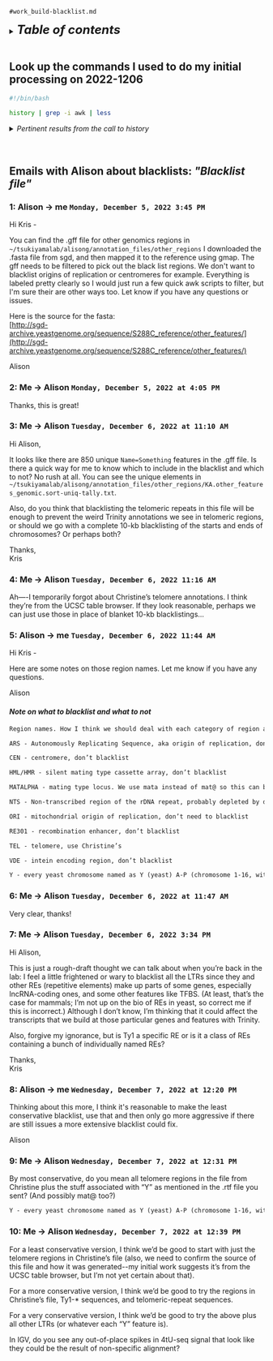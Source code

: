 
`#work_build-blacklist.md`

<details>
<summary><b><font size="+2"><i>Table of contents</i></font></b></summary>
<!-- MarkdownTOC -->

1. [Look up the commands I used to do my initial processing on 2022-1206](#look-up-the-commands-i-used-to-do-my-initial-processing-on-2022-1206)
1. [Emails with Alison about blacklists: *"Blacklist file"*](#emails-with-alison-about-blacklists-blacklist-file)
	1. [1: Alison → me `Monday, December 5, 2022 3:45 PM`](#1-alison-%E2%86%92-me-monday-december-5-2022-345-pm)
	1. [2: Me → Alison `Monday, December 5, 2022 at 4:05 PM`](#2-me-%E2%86%92-alison-monday-december-5-2022-at-405-pm)
	1. [3: Me → Alison `Tuesday, December 6, 2022 at 11:10 AM`](#3-me-%E2%86%92-alison-tuesday-december-6-2022-at-1110-am)
	1. [4: Me → Alison `Tuesday, December 6, 2022 11:16 AM`](#4-me-%E2%86%92-alison-tuesday-december-6-2022-1116-am)
	1. [5: Alison → me `Tuesday, December 6, 2022 11:44 AM`](#5-alison-%E2%86%92-me-tuesday-december-6-2022-1144-am)
		1. [*Note on what to blacklist and what to not*](#note-on-what-to-blacklist-and-what-to-not)
	1. [6: Me → Alison `Tuesday, December 6, 2022 at 11:47 AM`](#6-me-%E2%86%92-alison-tuesday-december-6-2022-at-1147-am)
	1. [7: Me → Alison `Tuesday, December 6, 2022 3:34 PM`](#7-me-%E2%86%92-alison-tuesday-december-6-2022-334-pm)
	1. [8: Alison → me `Wednesday, December 7, 2022 at 12:20 PM`](#8-alison-%E2%86%92-me-wednesday-december-7-2022-at-1220-pm)
	1. [9: Me → Alison `Wednesday, December 7, 2022 at 12:31 PM`](#9-me-%E2%86%92-alison-wednesday-december-7-2022-at-1231-pm)
	1. [10: Me → Alison `Wednesday, December 7, 2022 at 12:39 PM`](#10-me-%E2%86%92-alison-wednesday-december-7-2022-at-1239-pm)

<!-- /MarkdownTOC -->
</details>
<br />

<a id="look-up-the-commands-i-used-to-do-my-initial-processing-on-2022-1206"></a>
## Look up the commands I used to do my initial processing on 2022-1206
```bash
#!/bin/bash

history | grep -i awk | less
```

<details>
<summary><i>Pertinent results from the call to history</i></summary>

```txt
32894  2022-12-06 10:49:49 cat gene_names.txt | awk -F '\t' '{ print $9 }'
32895  2022-12-06 10:50:31 cat gene_names.txt | awk -F '\t' '{ print $9 }' > gene_names.ID-field.txt
32898  2022-12-06 10:51:58 cat feature_names.ID-field.txt | awk -F ';' '{ print $2 }'
32899  2022-12-06 10:52:11 cat feature_names.ID-field.txt | awk -F ';' '{ print $2 }' | grep -v "Name="
32900  2022-12-06 10:53:17 cat feature_names.ID-field.txt | awk -F ';' '{ print $2 }' | grep -v "Name=" -
32922  2022-12-06 11:01:39 cat KA.other_features_genomic.names.ID-field.txt | awk -F ';' '{ print $2 }' | sed 's/Name=//' | head
32923  2022-12-06 11:03:18 cat KA.other_features_genomic.names.ID-field.txt | awk -F ';' '{ print $2 }' | sed 's/Name=//' | sort | uniq -c > KA.other_feature
```
</details>
<br />
<br />

<a id="emails-with-alison-about-blacklists-blacklist-file"></a>
## Emails with Alison about blacklists: *"Blacklist file"*
<a id="1-alison-%E2%86%92-me-monday-december-5-2022-345-pm"></a>
### 1: Alison → me `Monday, December 5, 2022 3:45 PM`
Hi Kris - 

You can find the .gff file for other genomics regions in `~/tsukiyamalab/alisong/annotation_files/other_regions` I downloaded the .fasta file from sgd, and then mapped it to the reference using gmap. The gff needs to be filtered to pick out the black list regions. We don't want to blacklist origins of replication or centromeres for example. Everything is labeled pretty clearly so I would just run a few quick awk scripts to filter, but I'm sure their are other ways too. Let know if you have any questions or issues. 

Here is the source for the fasta:  
[http://sgd-archive.yeastgenome.org/sequence/S288C_reference/other_features/](http://sgd-archive.yeastgenome.org/sequence/S288C_reference/other_features/)

Alison

<a id="2-me-%E2%86%92-alison-monday-december-5-2022-at-405-pm"></a>
### 2: Me → Alison `Monday, December 5, 2022 at 4:05 PM`
Thanks, this is great!

<a id="3-me-%E2%86%92-alison-tuesday-december-6-2022-at-1110-am"></a>
### 3: Me → Alison `Tuesday, December 6, 2022 at 11:10 AM`
Hi Alison,
 
It looks like there are 850 unique `Name=Something` features in the .gff file. Is there a quick way for me to know which to include in the blacklist and which to not? No rush at all. You can see the unique elements in `~/tsukiyamalab/alisong/annotation_files/other_regions/KA.other_features_genomic.sort-uniq-tally.txt`.
 
Also, do you think that blacklisting the telomeric repeats in this file will be enough to prevent the weird Trinity annotations we see in telomeric regions, or should we go with a complete 10-kb blacklisting of the starts and ends of chromosomes? Or perhaps both?
 
Thanks,  
Kris

<a id="4-me-%E2%86%92-alison-tuesday-december-6-2022-1116-am"></a>
### 4: Me → Alison `Tuesday, December 6, 2022 11:16 AM`
Ah—-I temporarily forgot about Christine’s telomere annotations. I think they’re from the UCSC table browser. If they look reasonable, perhaps we can just use those in place of blanket 10-kb blacklistings...

<a id="5-alison-%E2%86%92-me-tuesday-december-6-2022-1144-am"></a>
### 5: Alison → me `Tuesday, December 6, 2022 11:44 AM`
Hi Kris - 

Here are some notes on those region names. Let me know if you have any questions. 

Alison

<a id="note-on-what-to-blacklist-and-what-to-not"></a>
#### *Note on what to blacklist and what to not*
```txt
Region names. How I think we should deal with each category of region as based on how the name starts: 

ARS - Autonomously Replicating Sequence, aka origin of replication, don’t blacklist

CEN - centromere, don’t blacklist

HML/HMR - silent mating type cassette array, don’t blacklist

MATALPHA - mating type locus. We use mata instead of mat@ so this can be blacklisted. Maybe ask Toshi if it is worth adjusting the reference to the correct mating type. He will probably say no.

NTS - Non-transcribed region of the rDNA repeat, probably depleted by depletion probes but can blacklist

ORI - mitochondrial origin of replication, don’t need to blacklist

RE301 - recombination enhancer, don’t blacklist

TEL - telomere, use Christine’s

VDE - intein encoding region, don’t blacklist

Y - every yeast chromosome named as Y (yeast) A-P (chromosome 1-16, with 1 being A, and 16 being P) and L or R (left or right of centromere). Fairly sure these are all long terminal repeats of some kind and should be blacklisted.
```

<a id="6-me-%E2%86%92-alison-tuesday-december-6-2022-at-1147-am"></a>
### 6: Me → Alison `Tuesday, December 6, 2022 at 11:47 AM`

Very clear, thanks!

<a id="7-me-%E2%86%92-alison-tuesday-december-6-2022-334-pm"></a>
### 7: Me → Alison `Tuesday, December 6, 2022 3:34 PM`

Hi Alison,
 
This is just a rough-draft thought we can talk about when you’re back in the lab: I feel a little frightened or wary to blacklist all the LTRs since they and other REs (repetitive elements) make up parts of some genes, especially lncRNA-coding ones, and some other features like TFBS. (At least, that’s the case for mammals; I’m not up on the bio of REs in yeast, so correct me if this is incorrect.) Although I don’t know, I’m thinking that it could affect the transcripts that we build at those particular genes and features with Trinity.
 
Also, forgive my ignorance, but is Ty1 a specific RE or is it a class of REs containing a bunch of individually named REs?
 
Thanks,  
Kris

<a id="8-alison-%E2%86%92-me-wednesday-december-7-2022-at-1220-pm"></a>
### 8: Alison → me `Wednesday, December 7, 2022 at 12:20 PM`

Thinking about this more, I think it's reasonable to make the least conservative blacklist, use that and then only go more aggressive if there are still issues a more extensive blacklist could fix. 

Alison

<a id="9-me-%E2%86%92-alison-wednesday-december-7-2022-at-1231-pm"></a>
### 9: Me → Alison `Wednesday, December 7, 2022 at 12:31 PM`

By most conservative, do you mean all telomere regions in the file from Christine plus the stuff associated with “Y” as mentioned in the .rtf file you sent? (And possibly mat@ too?)

```txt
Y - every yeast chromosome named as Y (yeast) A-P (chromosome 1-16, with 1 being A, and 16 being P) and L or R (left or right of centromere). Fairly sure these are all long terminal repeats of some kind and should be blacklisted.
```

<a id="10-me-%E2%86%92-alison-wednesday-december-7-2022-at-1239-pm"></a>
### 10: Me → Alison `Wednesday, December 7, 2022 at 12:39 PM`

For a least conservative version, I think we’d be good to start with just the telomere regions in Christine’s file (also, we need to confirm the source of this file and how it was generated--my initial work suggests it’s from the UCSC table browser, but I’m not yet certain about that).
 
For a more conservative version, I think we’d be good to try the regions in Christine’s file, Ty1-* sequences, and telomeric-repeat sequences.
 
For a very conservative version, I think we’d be good to try the above plus all other LTRs (or whatever each “Y” feature is).
 
In IGV, do you see any out-of-place spikes in 4tU-seq signal that look like they could be the result of non-specific alignment?

